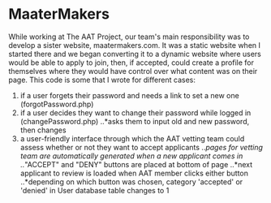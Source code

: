 # MaaterMakers

While working at The AAT Project, our team's main responsibility was to develop a sister website, maatermakers.com. It was a static website when I started there and we began converting it to a dynamic website where users would be able to apply to join, then, if accepted, could create a profile for themselves where they would have control over what content was on their page.
This code is some that I wrote for different cases:
  1. if a user forgets their password and needs a link to set a new one (forgotPassword.php)
  2. if a user decides they want to change their password while logged in (changePassword.php)
  ..*asks them to input old and new password, then changes
  3. a user-friendly interface through which the AAT vetting team could assess whether or not they want to accept applicants
  ..*pages for vetting team are automatically generated when a new applicant comes in
  ..*"ACCEPT" and "DENY" buttons are placed at bottom of page
  ..*next applicant to review is loaded when AAT member clicks either button
  ..*depending on which button was chosen, category 'accepted' or 'denied' in User database table changes to 1
  
